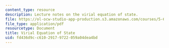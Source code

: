 ```yaml
---
content_type: resource
description: Lecture notes on the virial equation of state.
file: https://ol-ocw-studio-app-production.s3.amazonaws.com/courses/5-62-physical-chemistry-ii-spring-2008/fd436d9cc61029179722059a04dea4bd_20_562ln08.pdf
file_type: application/pdf
resourcetype: Document
title: Virial Equation of State
uid: fd436d9c-c610-2917-9722-059a04dea4bd
---
```

